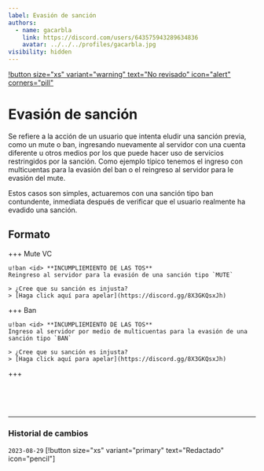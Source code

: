 ```yaml
---
label: Evasión de sanción
authors:
  - name: gacarbla
    link: https://discord.com/users/643575943289634836
    avatar: ../../../profiles/gacarbla.jpg
visibility: hidden
---
```

[!button size="xs" variant="warning" text="No revisado" icon="alert" corners="pill"](../../../info/contenido_sin_revisar/contenido_sin_revisar.md)

# Evasión de sanción
Se refiere a la acción de un usuario que intenta eludir una sanción previa, como un mute o ban, ingresando nuevamente al servidor con una cuenta diferente u otros medios por los que puede hacer uso de servicios restringidos por la sanción. Como ejemplo típico tenemos el ingreso con multicuentas para la evasión del ban o el reingreso al servidor para le evasión del mute.

Estos casos son simples, actuaremos con una sanción tipo ban contundente, inmediata después de verificar que el usuario realmente ha evadido una sanción.

## Formato
+++ Mute VC
```
u!ban <id> **INCUMPLIEMIENTO DE LAS TOS**
Reingreso al servidor para la evasión de una sanción tipo `MUTE`

> ¿Cree que su sanción es injusta?
> [Haga click aquí para apelar](https://discord.gg/8X3GKQsxJh)
```
+++ Ban
```
u!ban <id> **INCUMPLIEMIENTO DE LAS TOS**
Ingreso al servidor por medio de multicuentas para la evasión de una sanción tipo `BAN`

> ¿Cree que su sanción es injusta?
> [Haga click aquí para apelar](https://discord.gg/8X3GKQsxJh)
```
+++

<br><br><br>
** **
### Historial de cambios
`2023-08-29` [!button size="xs" variant="primary" text="Redactado" icon="pencil"]